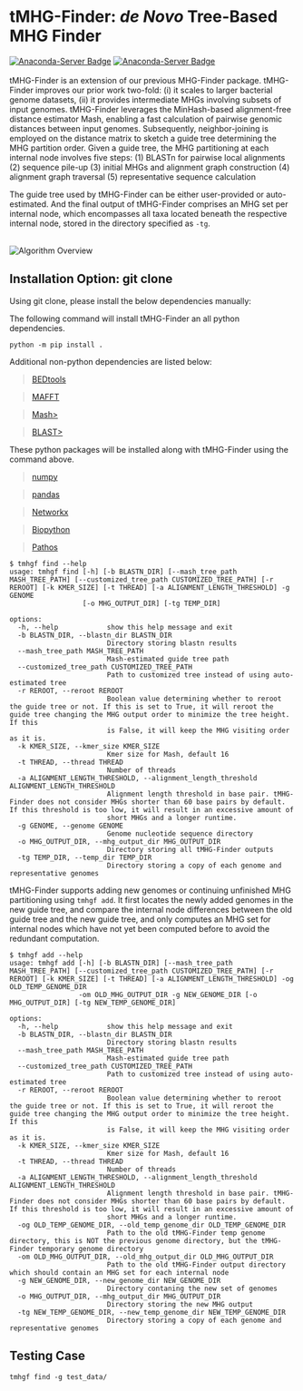# tMHG-Finder: _de Novo_ Tree-Based MHG Finder

[![Anaconda-Server Badge](https://anaconda.org/bioconda/tmhg/badges/version.svg)](https://anaconda.org/bioconda/tmhg) [![Anaconda-Server Badge](https://anaconda.org/bioconda/tmhg/badges/downloads.svg)](https://anaconda.org/bioconda/tmhg)
\
\
tMHG-Finder is an extension of our previous MHG-Finder package. tMHG-Finder improves our prior work two-fold: (i) it scales to larger bacterial genome datasets, (ii) it provides intermediate MHGs involving subsets of input genomes. tMHG-Finder leverages the MinHash-based alignment-free distance estimator Mash, enabling a fast calculation of pairwise genomic distances between input genomes. Subsequently, neighbor-joining is employed on the distance matrix to sketch a guide tree determining the MHG partition order. Given a guide tree, the MHG partitioning at each internal node involves five steps: 
(1) BLASTn for pairwise local alignments
(2) sequence pile-up
(3) initial MHGs and alignment graph construction
(4) alignment graph traversal
(5) representative sequence calculation

The guide tree used by tMHG-Finder can be either user-provided or auto-estimated. And the final output of tMHG-Finder comprises an MHG set per internal node, which encompasses all taxa located beneath the respective internal node, stored in the directory specified as ```-tg```.

\
![Algorithm Overview](https://github.com/yongze-yin/tMHG-Finder/blob/main/algorithm.png)

## Installation Option: git clone 
Using git clone, please install the below dependencies manually:

The following command will install tMHG-Finder an all python dependencies.
```
python -m pip install .
```

Additional non-python dependencies are listed below:
> [BEDtools](https://bedtools.readthedocs.io/en/latest/)

> [MAFFT](https://mafft.cbrc.jp/alignment/software/source.html)

> [Mash>](https://github.com/marbl/Mash)

> [BLAST>](https://blast.ncbi.nlm.nih.gov/doc/blast-help/downloadblastdata.html#downloadblastdata)


These python packages will be installed along with tMHG-Finder using the command above.
> [numpy](https://pypi.org/project/numpy/)

> [pandas](https://pypi.org/project/pandas/)

> [Networkx](https://networkx.org/)

> [Biopython](https://biopython.org/)

> [Pathos](https://pypi.org/project/pathos/)
```
$ tmhgf find --help
usage: tmhgf find [-h] [-b BLASTN_DIR] [--mash_tree_path MASH_TREE_PATH] [--customized_tree_path CUSTOMIZED_TREE_PATH] [-r REROOT] [-k KMER_SIZE] [-t THREAD] [-a ALIGNMENT_LENGTH_THRESHOLD] -g GENOME
                  [-o MHG_OUTPUT_DIR] [-tg TEMP_DIR]

options:
  -h, --help            show this help message and exit
  -b BLASTN_DIR, --blastn_dir BLASTN_DIR
                        Directory storing blastn results
  --mash_tree_path MASH_TREE_PATH
                        Mash-estimated guide tree path
  --customized_tree_path CUSTOMIZED_TREE_PATH
                        Path to customized tree instead of using auto-estimated tree
  -r REROOT, --reroot REROOT
                        Boolean value determining whether to reroot the guide tree or not. If this is set to True, it will reroot the guide tree changing the MHG output order to minimize the tree height. If this
                        is False, it will keep the MHG visiting order as it is.
  -k KMER_SIZE, --kmer_size KMER_SIZE
                        Kmer size for Mash, default 16
  -t THREAD, --thread THREAD
                        Number of threads
  -a ALIGNMENT_LENGTH_THRESHOLD, --alignment_length_threshold ALIGNMENT_LENGTH_THRESHOLD
                        Alignment length threshold in base pair. tMHG-Finder does not consider MHGs shorter than 60 base pairs by default. If this threshold is too low, it will result in an excessive amount of
                        short MHGs and a longer runtime.
  -g GENOME, --genome GENOME
                        Genome nucleotide sequence directory
  -o MHG_OUTPUT_DIR, --mhg_output_dir MHG_OUTPUT_DIR
                        Directory storing all tMHG-Finder outputs
  -tg TEMP_DIR, --temp_dir TEMP_DIR
                        Directory storing a copy of each genome and representative genomes
```

tMHG-Finder supports adding new genomes or continuing unfinished MHG partitioning using ```tmhgf add```. It first locates the newly added genomes in the new guide tree, and compare the internal node differences between the old guide tree and the new guide tree, and only computes an MHG set for internal nodes which have not yet been computed before to avoid the redundant computation.

```
$ tmhgf add --help
usage: tmhgf add [-h] [-b BLASTN_DIR] [--mash_tree_path MASH_TREE_PATH] [--customized_tree_path CUSTOMIZED_TREE_PATH] [-r REROOT] [-k KMER_SIZE] [-t THREAD] [-a ALIGNMENT_LENGTH_THRESHOLD] -og OLD_TEMP_GENOME_DIR
                 -om OLD_MHG_OUTPUT_DIR -g NEW_GENOME_DIR [-o MHG_OUTPUT_DIR] [-tg NEW_TEMP_GENOME_DIR]

options:
  -h, --help            show this help message and exit
  -b BLASTN_DIR, --blastn_dir BLASTN_DIR
                        Directory storing blastn results
  --mash_tree_path MASH_TREE_PATH
                        Mash-estimated guide tree path
  --customized_tree_path CUSTOMIZED_TREE_PATH
                        Path to customized tree instead of using auto-estimated tree
  -r REROOT, --reroot REROOT
                        Boolean value determining whether to reroot the guide tree or not. If this is set to True, it will reroot the guide tree changing the MHG output order to minimize the tree height. If this
                        is False, it will keep the MHG visiting order as it is.
  -k KMER_SIZE, --kmer_size KMER_SIZE
                        Kmer size for Mash, default 16
  -t THREAD, --thread THREAD
                        Number of threads
  -a ALIGNMENT_LENGTH_THRESHOLD, --alignment_length_threshold ALIGNMENT_LENGTH_THRESHOLD
                        Alignment length threshold in base pair. tMHG-Finder does not consider MHGs shorter than 60 base pairs by default. If this threshold is too low, it will result in an excessive amount of
                        short MHGs and a longer runtime.
  -og OLD_TEMP_GENOME_DIR, --old_temp_genome_dir OLD_TEMP_GENOME_DIR
                        Path to the old tMHG-Finder temp genome directory, this is NOT the previous genome directory, but the tMHG-Finder temporary genome directory
  -om OLD_MHG_OUTPUT_DIR, --old_mhg_output_dir OLD_MHG_OUTPUT_DIR
                        Path to the old tMHG-Finder output directory which should contain an MHG set for each internal node
  -g NEW_GENOME_DIR, --new_genome_dir NEW_GENOME_DIR
                        Directory contaning the new set of genomes
  -o MHG_OUTPUT_DIR, --mhg_output_dir MHG_OUTPUT_DIR
                        Directory storing the new MHG output
  -tg NEW_TEMP_GENOME_DIR, --new_temp_genome_dir NEW_TEMP_GENOME_DIR
                        Directory storing a copy of each genome and representative genomes
```


## Testing Case
```
tmhgf find -g test_data/
```

